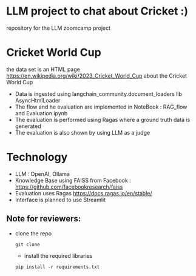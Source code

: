 # LLM project to chat about Cricket :)
repository for the LLM zoomcamp project
# Cricket World Cup 
the data set is an HTML page https://en.wikipedia.org/wiki/2023_Cricket_World_Cup about the  Cricket World Cup
- Data is ingested using langchain_community.document_loaders lib AsyncHtmlLoader
- The flow and he evaluation are implemented in NoteBook : RAG_flow and Evaluation.ipynb
- The evaluation is performed using Ragas where a ground truth data is generated
- The evaluation is also shown by using LLM as a judge

# Technology
- LLM : OpenAI, Ollama
- Knowledge Base using FAISS from Facebook : https://github.com/facebookresearch/faiss
- Evaluation uses Ragas https://docs.ragas.io/en/stable/
- Interface is planned to use Streamlit

## Note for reviewers:
- clone the repo
  
    ``git clone ``
  - install the required libraries
    
  ``pip install -r requirements.txt``
